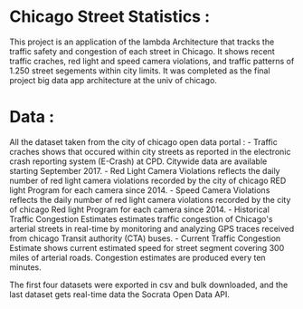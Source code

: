 # Chicago Street Statistics :

This project is an application of the lambda Architecture that tracks the traffic safety and congestion of each street in Chicago.
It shows recent traffic craches, red light and speed camera violations, and traffic patterns of 1.250 street segements within city limits.
It was completed as the final project big data app architecture at the univ of chicago.

#  Data :
All the dataset taken from the city of chicago open data portal : 
    - Traffic craches shows that occured within city streets as reported in the electronic crash reporting system (E-Crash) at CPD. Citywide data are available starting September 2017.
    - Red Light Camera Violations reflects the daily number of red light camera violations recorded by the city of chicago RED light Program for each camera since 2014.
    - Speed Camera Violations reflects the daily number of red light camera violations recorded by the city of chicago Red light Program for each camera since 2014.
    - Historical Traffic Congestion Estimates estimates traffic congestion of Chicago's arterial streets in real-time by monitoring and analyzing GPS traces received from chicago Transit authority (CTA) buses.
    - Current Traffic Congestion Estimate shows current estimated speed for street segment covering 300 miles of arterial roads. Congestion estimates are produced every ten minutes.

The first four datasets were exported in csv and bulk downloaded, and the last dataset gets real-time data the Socrata Open Data API.
